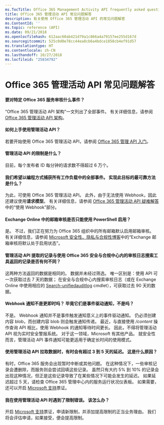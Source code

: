 ```yaml
---
ms.TocTitle: Office 365 Management Activity API frequently asked questions
title: Office 365 管理活动 API 常见问题解答
description: 有关使用 Office 365 管理活动 API 的常见问题解答
ms.ContentId: ''
ms.topic: reference (API)
ms.date: 09/21/2018
ms.openlocfilehash: 612aac60ab421d79a1c866a4a79157ee255d167d
ms.sourcegitcommit: 525c0d0e78cc44ea8cb6a4bdce1858cb4ef91d57
ms.translationtype: HT
ms.contentlocale: zh-CN
ms.lasthandoff: 10/27/2018
ms.locfileid: "25834792"
---
```

# <a name="office-365-management-activity-api-frequently-asked-questions"></a>Office 365 管理活动 API 常见问题解答

#### <a name="what-events-are-audited-for-a-specific-office-365-service"></a>要对特定 Office 365 服务审核什么事件？

“Office 365 管理活动 API 架构”一文列出了全部事件。 有关详细信息，请参阅 [Office 365 管理活动 API 架构](office-365-management-activity-api-schema.md)。

#### <a name="how-do-i-onboard-to-the-management-activity-api"></a>如何上手使用管理活动 API？

若要开始使用 Office 365 管理活动 API，请参阅 [Office 365 管理 API 入门](get-started-with-office-365-management-apis.md)。
 
#### <a name="what-is-the-throttling-limit-for-the--management-activity-api"></a>管理活动 API 的限制是什么？

目前，每个发布者 ID 每分钟的请求数不得超过 6 万个。 

#### <a name="we-want-to-programmatically-capture-all-events-in-all-workloads-what-is-the-most-reliable-way-to-do-this"></a>我们希望以编程方式捕获所有工作负载中的全部事件。 实现此目标的最可靠方法是什么？

为此，可使用 Office 365 管理活动 API。 此外，由于无法使用 Webhook，因此还建议使用**请求模型**。 有关详细信息，请参阅 [Office 365 管理活动 API 疑难解答](troubleshooting-the-office-365-management-activity-api.md#using-webhooks)中的“使用 Webhook”部分。

#### <a name="is-it-true-that-mailbox-auditing-in-exchange-online-can-only-be-enabled-by-using-powershell"></a>Exchange Online 中的邮箱审核是否只能使用 PowerShell 启用？

是。 不过，我们正在努力为 Office 365 组织中的所有邮箱默认启用邮箱审核。 有关详细信息，请参阅 [Microsoft 安全性、隐私与合规性博客](https://techcommunity.microsoft.com/t5/Security-Privacy-and-Compliance/Exchange-Mailbox-Auditing-will-be-enabled-by-default/ba-p/215171)中的“Exchange 邮箱审核将默认处于启用状态”。

#### <a name="are-there-any-differences-in-the-records-that-are-fetched-by-the-management-activity-api-versus-the-records-that-are-returned-by-using-the-audit-log-search-tool-in-the-office-365-security--compliance-center"></a>管理活动 API 提取的记录与使用 Office 365 安全与合规中心内的审核日志搜索工具返回的记录是否有何不同？

这两种方法返回的数据是相同的。 数据并未经过筛选。 唯一区别是：使用 API 可一次获取过去 7 天的数据； 在安全与合规中心内搜索审核日志（或在 Exchange Online 中使用相应的 [Search-unifiedauditlog](https://docs.microsoft.com/powershell/module/exchange/policy-and-compliance-audit/search-unifiedauditlog) cmdlet），可获取过去 90 天的数据。 
 
#### <a name="arent-webhook-notifications-more-immediate-after-all-arent-they-event-driven"></a>Webhook 通知不是更即时吗？ 毕竟它们是事件驱动通知，不是吗？

不是。 Webhook 通知并不是事件触发通知意义上的事件驱动通知。 仍必须创建内容 blob，而创建内容 blob 则会触发通知传递。 最近，与直接使用 */content* 操作查询 API 相比，使用 Webhook 的通知等待时间更长。 因此，不得将管理活动 API 视为实时安全警报系统。 对于这一领域，Microsoft 有其他产品。 就安全性而言，管理活动 API 事件通知可能更适用于确定长时间的使用模式。

#### <a name="when-pulling-the-data-from-the-management-activity-api-there-is-sometimes-a-delay-of-more-than-3-to-5-days-why-is-this"></a>使用管理活动 API 拉取数据时，有时会有超过 3 到 5 天的延迟。 这是什么原因？

有时，Office 365 服务会出现暂时中断或其他问题。 在这种情况下，一些审核记录会遭删除，而服务则会尝试回填这些记录。 虽然只有大约 5% 到 10% 的记录会出现这种情况，但正是这些记录导致了在某些情况下可能会发生的延迟。 如果延迟超过 5 天，请检查 Office 365 管理中心内的服务运行状况仪表板。 如果需要，还可以开启 [Microsoft 支持](https://support.office.com/article/contact-support-for-business-products-admin-help-32a17ca7-6fa0-4870-8a8d-e25ba4ccfd4b#ID0EAADAAA=online)票证。

#### <a name="i-am-encountering-a-throttling-error-in-the-management-activity-api-what-should-i-do"></a>我在使用管理活动 API 时遇到了限制错误。 该怎么办？

开启 [Microsoft 支持](https://support.office.com/article/contact-support-for-business-products-admin-help-32a17ca7-6fa0-4870-8a8d-e25ba4ccfd4b#ID0EAADAAA=online)票证，申请新限制，并添加提高限制的正当业务理由。 我们将会评估申请，如果接受，便会提高限制。
